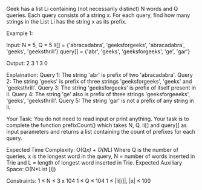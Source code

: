 Geek has a list Li containing (not necessarily distinct) N words and Q queries. Each query consists of a string x. For each query, find how many strings in the List Li has the string x as its prefix. 


Example 1:

Input: 
N = 5, Q = 5
li[] = {'abracadabra', 'geeksforgeeks', 
      'abracadabra', 'geeks', 'geeksthrill'}
query[] = {'abr', 'geeks', 'geeksforgeeks', 
         'ge', 'gar'}

Output: 2 3 1 3 0

Explaination: 
Query 1: The string 'abr' is prefix of 
two 'abracadabra'. 
Query 2: The string 'geeks' is prefix of three 
strings 'geeksforgeeks', 'geeks' and 'geeksthrill'. 
Query 3: The string 'geeksforgeeks' is prefix 
of itself present in li. 
Query 4: The string 'ge' also is prefix of three 
strings 'geeksforgeeeks', 'geeks', 'geeksthrill'. 
Query 5: The string 'gar' is not a prefix of any 
string in li.

Your Task:
You do not need to read input or print anything. Your task is to complete the function prefixCount() which takes N, Q, li[] and query[] as input parameters and returns a list containing the count of prefixes for each query. 


Expected Time Complexity: O(Q*x) + O(N*L) Where Q is the number of queries, x is the longest word in the query, N = number of words inserted in Trie and L = length of longest word inserted in Trie.
Expected Auxiliary Space: O(N*List [i])


Constraints:
1 ≤ N ≤ 3 x 104
1 ≤ Q ≤ 104
1 ≤ |li[i]|, |x| ≤ 100  